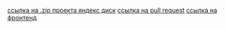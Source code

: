 [ссылка на .zip проекта яндекс диск](https://disk.yandex.ru/d/P23MCmmMohVbQg)
[ссылка на pull request](https://github.com/JavelinSx/movies-explorer-frontend/pull/2)
[ссылка на фронтенд](https://javelin-movie.nomoredomains.club)
